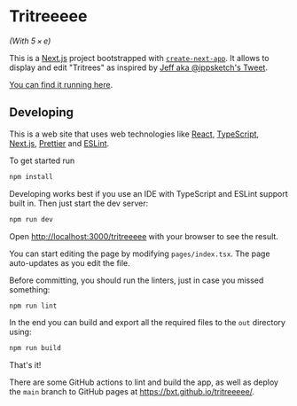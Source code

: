 # Tritreeeee

*(With 5 × e)*

This is a [Next.js](https://nextjs.org/) project bootstrapped with [`create-next-app`](https://github.com/vercel/next.js/tree/canary/packages/create-next-app). It allows to display and edit "Tritrees" as inspired by [Jeff
aka @ippsketch's Tweet](https://twitter.com/ippsketch/status/1414947706968199170/photo/2).

[You can find it running here](https://bxt.github.io/tritreeeee/).

## Developing

This is a web site that uses web technologies like [React](https://reactjs.org/), [TypeScript](https://www.typescriptlang.org/), [Next.js](https://nextjs.org/), [Prettier](https://prettier.io/) and [ESLint](https://eslint.org/).

To get started run

```bash
npm install
```

Developing works best if you use an IDE with TypeScript and ESLint support built in. Then just start the dev server:

```bash
npm run dev
```

Open <http://localhost:3000/tritreeeee> with your browser to see the result.

You can start editing the page by modifying `pages/index.tsx`. The page auto-updates as you edit the file.

Before committing, you should run the linters, just in case you missed something:

```bash
npm run lint
```

In the end you can build and export all the required files to the `out` directory using:

```bash
npm run build
```

That's it!

There are some GitHub actions to lint and build the app, as well as deploy the `main` branch to GitHub pages at <https://bxt.github.io/tritreeeee/>.